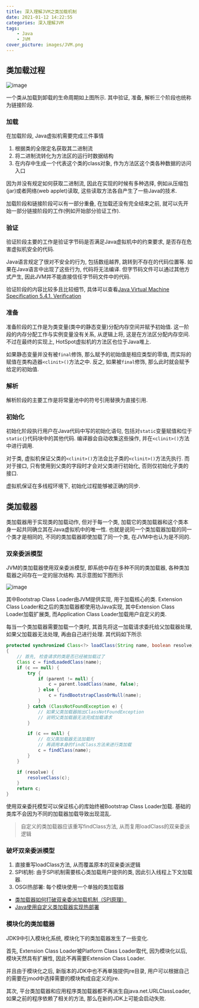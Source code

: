 ```yaml
---
title: 深入理解JVM之类加载机制
date: 2021-01-12 14:22:55
categories: 深入理解JVM
tags:
    - Java
    - JVM
cover_picture: images/JVM.png
---
```

<!-- <script type="text/javascript" src="https://cdnjs.cloudflare.com/ajax/libs/mathjax/2.7.4/MathJax.js?config=default"></script> -->




类加载过程
----------------

![image](/images/jvm/ClassLoading.jpg)

一个类从加载到卸载的生命周期如上图所示. 其中验证, 准备, 解析三个阶段也统称为链接阶段.


### 加载

在加载阶段, Java虚拟机需要完成三件事情

1. 根据类的全限定名获取其二进制流
2. 将二进制流转化为方法区的运行时数据结构
3. 在内存中生成一个代表这个类的class对象, 作为方法区这个类各种数据的访问入口

因为并没有规定如何获取二进制流, 因此在实现的时候有多种选择, 例如从压缩包(jar)或者网络(web applet)读取, 这些读取方法各自产生了一些Java的技术. 

加载阶段和链接阶段可以有一部分重叠, 在加载还没有完全结束之前, 就可以先开始一部分链接阶段的工作(例如开始部分验证工作).


### 验证

验证阶段主要的工作是验证字节码是否满足Java虚拟机中的约束要求, 是否存在危害虚拟机安全的代码. 

Java语言规定了很对不安全的行为, 包括数组越界, 跳转到不存在的代码位置等. 如果在Java语言中出现了这些行为, 代码将无法编译. 但字节码文件可以通过其他方式产生, 因此JVM并不能直接信任字节码文件中的代码.

验证阶段的内容比较多且比较细节, 具体可以查看[Java Virtual Machine Specification 5.4.1. Verification](https://docs.oracle.com/javase/specs/jvms/se15/html/jvms-5.html#jvms-5.4.1)


### 准备

准备阶段的工作是为类变量(类中的静态变量)分配内存空间并赋予初始值. 这一阶段的内存分配工作与实例变量没有关系, 从逻辑上将, 这是在方法区分配内存空间. 不过在最终的实现上, HotSpot虚拟机的方法区也位于Java堆上.

如果静态变量并没有被`final`修饰, 那么赋予的初始值是相应类型的零值, 而实际的赋值在类构造器`<clinit>()`方法之中. 反之, 如果被`final`修饰, 那么此时就会赋予给定的初始值.


### 解析

解析阶段的主要工作是将常量池中的符号引用替换为直接引用. 



### 初始化

初始化阶段执行用户在Java代码中写的初始化语句, 包括对`static`变量赋值和位于`static{}`代码块中的其他代码. 编译器会自动收集这些操作, 并在`<clinit>()`方法中进行调用. 

对于类, 虚拟机保证父类的`<clinit>()`方法会比子类的`<clinit>()`方法先执行. 而对于接口, 只有使用到父类的字段时才会对父类进行初始化, 否则仅初始化子类的接口.

虚拟机保证在多线程环境下, 初始化过程能够被正确的同步. 



类加载器
------------------


类加载器用于实现类的加载动作, 但对于每一个类, 加载它的类加载器和这个类本身一起共同确立其在Java虚拟机中的唯一性. 也就是说同一个类加载器加载的同一个类才是相同的, 不同的类加载器即使加载了同一个类, 在JVM中也认为是不同的.



### 双亲委派模型


JVM的类加载器使用双亲委派模型, 即系统中存在多种不同的类加载器, 各种类加载器之间存在一定的层次结构. 其示意图如下图所示

![image](/images/jvm/ParentClassLoader.jpg)

其中Bootstrap Class Loader由JVM提供实现, 用于加载核心的类. Extension Class Loader和之后的类加载器都使用功Java实现, 其中Extension Class Loader加载扩展类, 而Application Class Loader加载用户自定义的类.

每当一个类加载器需要加载一个类时, 其首先将这一加载请求委托给父加载器处理, 如果父加载器无法处理, 再由自己进行处理. 其代码如下所示

```java
protected synchronized Class<?> loadClass(String name, boolean resolve) throws ClassNotFoundException
{
    // 首先, 检查请求的类是否已经被加载过了
    Class c = findLoadedClass(name);
    if (c == null) {
        try {
            if (parent != null) {
                c = parent.loadClass(name, false);
            } else {
                c = findBootstrapClassOrNull(name);
            }
        } catch (ClassNotFoundException e) {
            // 如果父类加载器抛出ClassNotFoundException
            // 说明父类加载器无法完成加载请求
        }

        if (c == null) {
            // 在父类加载器无法加载时
            // 再调用本身的findClass方法来进行类加载
            c = findClass(name);
        }
    }

    if (resolve) {
        resolveClass(c);
    }
    return c;
}
```

使用双亲委托模型可以保证核心的库始终被Bootstrap Class Loader加载. 基础的类库不会因为不同的加载器加载导致出现混乱.

> 自定义的类加载器应该重写findClass方法, 从而复用loadClass的双亲委派逻辑


### 破坏双亲委派模型

1. 直接重写loadClass方法, 从而覆盖原本的双亲委派逻辑
2. SPI机制: 由于SPI机制需要核心类加载用户提供的类, 因此引入线程上下文加载器.
3. OSGI热部署: 每个模块使用一个单独的类加载器

- [类加载器如何打破双亲委派加载机制（SPI原理）](https://segmentfault.com/a/1190000020858126)
- [Java使用自定义类加载器实现热部署](https://www.cnblogs.com/yuanyb/p/12066388.html)

### 模块化的类加载器

JDK9中引入模块化系统, 模块化下的类加载器发生了一些变化.

首先, Extension Class Loader被Platform Class Loader取代, 因为模块化以后, 模块天然具有扩展性, 因此不再需要Extension Class Loader. 

并且由于模块化之后, 新版本的JDK中也不再单独提供jre目录, 用户可以根据自己的需要在jmod中选择需要的模块构成自定义的jre.

其次, 平台类加载器和应用程序类加载器都不再派生自java.net.URLClassLoader, 如果之前的程序依赖了相关的方法, 那么在新的JDK上可能会启动失败.



